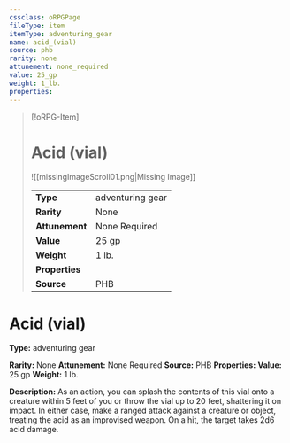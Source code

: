 ```yaml
---
cssclass: oRPGPage
fileType: item
itemType: adventuring_gear
name: acid_(vial)
source: phb
rarity: none
attunement: none_required
value: 25_gp
weight: 1_lb.
properties:
---
```

> [!oRPG-Item]
> # Acid (vial)
> ![[missingImageScroll01.png|Missing Image]]
>
> |  |   |
> |:--|---|
> |**Type** | adventuring gear |
> |**Rarity** | None |
> | **Attunement** | None Required |
> | **Value** | 25 gp |
>  | **Weight**| 1 lb. |
>  |**Properties** |  |
> | **Source** | PHB |

#  Acid (vial)
**Type:** adventuring gear

**Rarity:** None
**Attunement:** None Required
**Source:** PHB
**Properties:**
**Value:** 25 gp
**Weight:** 1 lb.

**Description:** As an action, you can splash the contents of this vial onto a creature within 5 feet of you or throw the vial up to 20 feet, shattering it on impact. In either case, make a ranged attack against a creature or object, treating the acid as an improvised weapon. On a hit, the target takes 2d6 acid damage.


